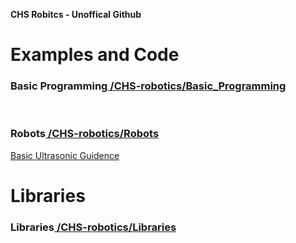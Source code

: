 <strong>CHS Robitcs - Unoffical Github </strong>
<br>
<h1>Examples and Code</h1>
<h3><strong>Basic Programming</strong><a href="https://github.com/CHS-robotics/Basic_Programming"> /CHS-robotics/Basic_Programming</a></h3>
<br>
<h3><strong>Robots</strong><a href="https://github.com/CHS-robotics/Robots"> /CHS-robotics/Robots</a></h3>
<a href="https://github.com/CHS-robotics/Robots/tree/master/Ultrasonic">Basic Ultrasonic Guidence</a>
<br>
<h1>Libraries</h1>
<h3><strong>Libraries</strong><a href="https://github.com/CHS-robotics/Libraries"> /CHS-robotics/Libraries</a></h3>
